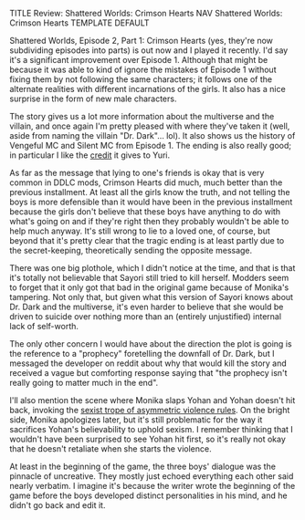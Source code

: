 TITLE Review: Shattered Worlds: Crimson Hearts
NAV Shattered Worlds: Crimson Hearts
TEMPLATE DEFAULT

Shattered Worlds, Episode 2, Part 1: Crimson Hearts (yes, they're now subdividing episodes into parts) is out now and I played it recently. I'd say it's a significant improvement over Episode 1. Although that might be because it was able to kind of ignore the mistakes of Episode 1 without fixing them by not following the same characters; it follows one of the alternate realities with different incarnations of the girls. It also has a nice surprise in the form of new male characters.

The story gives us a lot more information about the multiverse and the villain, and once again I'm pretty pleased with where they've taken it (well, aside from naming the villain "Dr. Dark"... lol). It also shows us the history of Vengeful MC and Silent MC from Episode 1. The ending is also really good; in particular I like the [credit](/fiction/glory) it gives to Yuri.

As far as the message that lying to one's friends is okay that is very common in DDLC mods, Crimson Hearts did much, much better than the previous installment. At least <span class="spoiler">all the girls know the truth</span>, and not telling <span class="spoiler">the boys</span> is more defensible than it would have been in the previous installment because <span class="spoiler">the girls don't believe that these boys have anything to do with what's going on and if they're right then they probably wouldn't be able to help much anyway.</span> It's still wrong to lie to a loved one, of course, but beyond that it's pretty clear that <span class="spoiler">the tragic ending</span> is at least partly due to the secret-keeping, theoretically sending the opposite message.

There was one big plothole, which I didn't notice at the time, and that is that it's totally not believable that <span class="spoiler">Sayori still tried to kill herself. Modders seem to forget that it only got that bad in the original game because of Monika's tampering. Not only that, but given what this version of Sayori knows about Dr. Dark and the multiverse, it's even harder to believe that she would be driven to suicide over nothing more than an (entirely unjustified) internal lack of self-worth.</span>

The only other concern I would have about the direction the plot is going is the reference to a "prophecy" foretelling the downfall of Dr. Dark, but I messaged the developer on reddit about why that would kill the story and received a vague but comforting response saying that "the prophecy isn't really going to matter much in the end".

I'll also mention the scene where Monika slaps Yohan and Yohan doesn't hit back, invoking the [sexist trope of asymmetric violence rules](/writing/sexist_tropes). On the bright side, Monika apologizes later, but it's still problematic for the way it sacrifices Yohan's believability to uphold sexism. I remember thinking that I wouldn't have been surprised to see Yohan hit first, so it's really not okay that he doesn't retaliate when she starts the violence.

At least in the beginning of the game, the three boys' dialogue was the pinnacle of uncreative. They mostly just echoed everything each other said nearly verbatim. I imagine it's because the writer wrote the beginning of the game before the boys developed distinct personalities in his mind, and he didn't go back and edit it.
